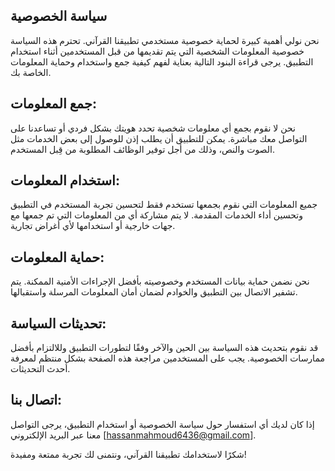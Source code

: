 سياسة الخصوصية
-------

نحن نولي أهمية كبيرة لحماية خصوصية مستخدمي تطبيقنا القرآني. تحترم هذه السياسة خصوصية المعلومات الشخصية التي يتم تقديمها من قبل المستخدمين أثناء استخدام التطبيق. يرجى قراءة البنود التالية بعناية لفهم كيفية جمع واستخدام وحماية المعلومات الخاصة بك.

## جمع المعلومات:
نحن لا نقوم بجمع أي معلومات شخصية تحدد هويتك بشكل فردي أو تساعدنا على التواصل معك مباشرة. يمكن للتطبيق أن يطلب إذن للوصول إلى بعض الخدمات مثل الصوت والنص، وذلك من أجل توفير الوظائف المطلوبة من قِبل المستخدم.

## استخدام المعلومات:
جميع المعلومات التي نقوم بجمعها تستخدم فقط لتحسين تجربة المستخدم في التطبيق وتحسين أداء الخدمات المقدمة. لا يتم مشاركة أي من المعلومات التي تم جمعها مع جهات خارجية أو استخدامها لأي أغراض تجارية.

## حماية المعلومات:
نحن نضمن حماية بيانات المستخدم وخصوصيته بأفضل الإجراءات الأمنية الممكنة. يتم تشفير الاتصال بين التطبيق والخوادم لضمان أمان المعلومات المرسلة واستقبالها.

## تحديثات السياسة:
قد نقوم بتحديث هذه السياسة بين الحين والآخر وفقًا لتطورات التطبيق وللالتزام بأفضل ممارسات الخصوصية. يجب على المستخدمين مراجعة هذه الصفحة بشكل منتظم لمعرفة أحدث التحديثات.

## اتصال بنا:
إذا كان لديك أي استفسار حول سياسة الخصوصية أو استخدام التطبيق، يرجى التواصل معنا عبر البريد الإلكتروني [hassanmahmoud6436@gmail.com].

شكرًا لاستخدامك تطبيقنا القرآني، ونتمنى لك تجربة ممتعة ومفيدة!
